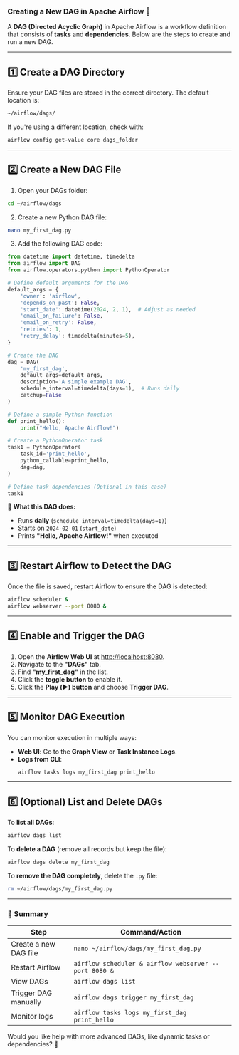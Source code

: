 ### **Creating a New DAG in Apache Airflow** 🚀  

A **DAG (Directed Acyclic Graph)** in Apache Airflow is a workflow definition that consists of **tasks** and **dependencies**. Below are the steps to create and run a new DAG.

---

## **1️⃣ Create a DAG Directory**
Ensure your DAG files are stored in the correct directory. The default location is:

```sh
~/airflow/dags/
```
If you're using a different location, check with:
```sh
airflow config get-value core dags_folder
```

---

## **2️⃣ Create a New DAG File**
1. Open your DAGs folder:
```sh
cd ~/airflow/dags
```
2. Create a new Python DAG file:
```sh
nano my_first_dag.py
```

3. Add the following DAG code:

```python
from datetime import datetime, timedelta
from airflow import DAG
from airflow.operators.python import PythonOperator

# Define default arguments for the DAG
default_args = {
    'owner': 'airflow',
    'depends_on_past': False,
    'start_date': datetime(2024, 2, 1),  # Adjust as needed
    'email_on_failure': False,
    'email_on_retry': False,
    'retries': 1,
    'retry_delay': timedelta(minutes=5),
}

# Create the DAG
dag = DAG(
    'my_first_dag',
    default_args=default_args,
    description='A simple example DAG',
    schedule_interval=timedelta(days=1),  # Runs daily
    catchup=False
)

# Define a simple Python function
def print_hello():
    print("Hello, Apache Airflow!")

# Create a PythonOperator task
task1 = PythonOperator(
    task_id='print_hello',
    python_callable=print_hello,
    dag=dag,
)

# Define task dependencies (Optional in this case)
task1
```

📌 **What this DAG does:**  
- Runs **daily** (`schedule_interval=timedelta(days=1)`)  
- Starts on `2024-02-01` (`start_date`)  
- Prints **"Hello, Apache Airflow!"** when executed  

---

## **3️⃣ Restart Airflow to Detect the DAG**
Once the file is saved, restart Airflow to ensure the DAG is detected:

```sh
airflow scheduler &
airflow webserver --port 8080 &
```

---

## **4️⃣ Enable and Trigger the DAG**
1. Open the **Airflow Web UI** at [http://localhost:8080](http://localhost:8080).  
2. Navigate to the **"DAGs"** tab.  
3. Find **"my_first_dag"** in the list.  
4. Click the **toggle button** to enable it.  
5. Click the **Play (▶️) button** and choose **Trigger DAG**.  

---

## **5️⃣ Monitor DAG Execution**
You can monitor execution in multiple ways:

- **Web UI**: Go to the **Graph View** or **Task Instance Logs**.  
- **Logs from CLI**:
  ```sh
  airflow tasks logs my_first_dag print_hello
  ```

---

## **6️⃣ (Optional) List and Delete DAGs**
To **list all DAGs**:
```sh
airflow dags list
```

To **delete a DAG** (remove all records but keep the file):
```sh
airflow dags delete my_first_dag
```

To **remove the DAG completely**, delete the `.py` file:
```sh
rm ~/airflow/dags/my_first_dag.py
```

---

### **🔹 Summary**
| **Step** | **Command/Action** |
|----------|------------------|
| Create a new DAG file | `nano ~/airflow/dags/my_first_dag.py` |
| Restart Airflow | `airflow scheduler & airflow webserver --port 8080 &` |
| View DAGs | `airflow dags list` |
| Trigger DAG manually | `airflow dags trigger my_first_dag` |
| Monitor logs | `airflow tasks logs my_first_dag print_hello` |

Would you like help with more advanced DAGs, like dynamic tasks or dependencies? 🚀
